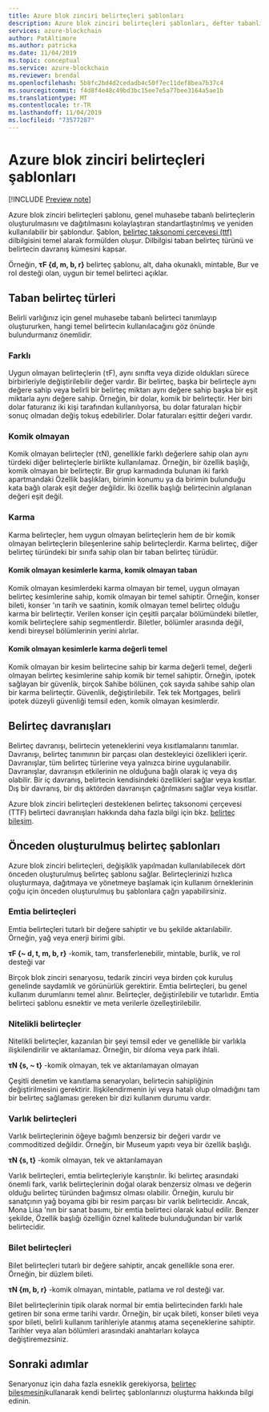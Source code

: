 ```yaml
---
title: Azure blok zinciri belirteçleri şablonları
description: Azure blok zinciri belirteçleri şablonları, defter tabanlı belirteçlerin oluşturulmasını ve dağıtılmasını kolaylaştıran standartlaştırılmış ve yeniden kullanılabilir şablonlardır.
services: azure-blockchain
author: PatAltimore
ms.author: patricka
ms.date: 11/04/2019
ms.topic: conceptual
ms.service: azure-blockchain
ms.reviewer: brendal
ms.openlocfilehash: 5b8fc2bd4d2cedadb4c50f7ec11def8bea7b37c4
ms.sourcegitcommit: f4d8f4e48c49bd3bc15ee7e5a77bee3164a5ae1b
ms.translationtype: MT
ms.contentlocale: tr-TR
ms.lasthandoff: 11/04/2019
ms.locfileid: "73577287"
---
```

# <a name="azure-blockchain-tokens-templates"></a>Azure blok zinciri belirteçleri şablonları

[!INCLUDE [Preview note](./includes/preview.md)]

Azure blok zinciri belirteçleri şablonu, genel muhasebe tabanlı belirteçlerin oluşturulmasını ve dağıtılmasını kolaylaştıran standartlaştırılmış ve yeniden kullanılabilir bir şablondur. Şablon, [belirteç taksonomi çerçevesi (ttf)](overview.md#token-taxonomy-framework) dilbilgisini temel alarak formülden oluşur. Dilbilgisi taban belirteç türünü ve belirtecin davranış kümesini kapsar.  

Örneğin, **τϜ {d, m, b, r}** belirteç şablonu, alt, daha okunaklı, mintable, Bur ve rol desteği olan, uygun bir temel belirteci açıklar.
  
## <a name="base-token-types"></a>Taban belirteç türleri

Belirli varlığınız için genel muhasebe tabanlı belirteci tanımlayıp oluştururken, hangi temel belirtecin kullanılacağını göz önünde bulundurmanız önemlidir.

### <a name="fungible"></a>Farklı

Uygun olmayan belirteçlerin (τF), aynı sınıfta veya dizide oldukları sürece birbirleriyle değiştirilebilir değer vardır. Bir belirteç, başka bir belirteçle aynı değere sahip veya belirli bir belirteç miktarı aynı değere sahip başka bir eşit miktarla aynı değere sahip. Örneğin, bir dolar, komik bir belirteçtir. Her biri dolar faturanız iki kişi tarafından kullanılıyorsa, bu dolar faturaları hiçbir sonuç olmadan değiş tokuş edebilirler. Dolar faturaları eşittir değeri vardır. 

### <a name="non-fungible"></a>Komik olmayan

Komik olmayan belirteçler (τN), genellikle farklı değerlere sahip olan aynı türdeki diğer belirteçlerle birlikte kullanılamaz. Örneğin, bir özellik başlığı, komik olmayan bir belirteçtir. Bir grup karmadında bulunan iki farklı apartmandaki Özellik başlıkları, birimin konumu ya da birimin bulunduğu kata bağlı olarak eşit değer değildir. İki özellik başlığı belirtecinin algılanan değeri eşit değil.

### <a name="hybrid"></a>Karma

Karma belirteçler, hem uygun olmayan belirteçlerin hem de bir komik olmayan belirteçlerin bileşenlerine sahip belirteçlerdir. Karma belirteç, diğer belirteç türündeki bir sınıfa sahip olan bir taban belirteç türüdür.

#### <a name="hybrid-non-fungible-base-with-fungible-segments"></a>Komik olmayan kesimlerle karma, komik olmayan taban

Komik olmayan kesimlerdeki karma olmayan bir temel, uygun olmayan belirteç kesimlerine sahip, komik olmayan bir temel sahiptir.
Örneğin, konser bileti, konser 'ın tarih ve saatinin, komik olmayan temel belirteç olduğu karma bir belirteçtir. Verilen konser için çeşitli parçalar bölümündeki biletler, komik belirteçlere sahip segmentlerdir. Biletler, bölümler arasında değil, kendi bireysel bölümlerinin yerini alırlar.

#### <a name="hybrid-fungible-base-with-non-fungible-segments"></a>Komik olmayan kesimlerle karma değerli temel

Komik olmayan bir kesim belirtecine sahip bir karma değerli temel, değerli olmayan belirteç kesimlerine sahip komik bir temel sahiptir. Örneğin, ipotek sağlayan bir güvenlik, birçok Sahibe bölünen, çok sayıda sahibe sahip olan bir karma belirteçtir. Güvenlik, değiştirilebilir. Tek tek Mortgages, belirli ipotek düzeyli güvenliği temsil eden, komik olmayan kesimlerdir.

## <a name="token-behaviors"></a>Belirteç davranışları

Belirteç davranışı, belirtecin yeteneklerini veya kısıtlamalarını tanımlar. Davranışı, belirteç tanımının bir parçası olan destekleyici özellikleri içerir. Davranışlar, tüm belirteç türlerine veya yalnızca birine uygulanabilir. Davranışlar, davranışın etkilerinin ne olduğuna bağlı olarak iç veya dış olabilir. Bir iç davranış, belirtecin kendisindeki özellikleri sağlar veya kısıtlar. Dış bir davranış, bir dış aktörden davranışın çağrılmasını sağlar veya kısıtlar.

Azure blok zinciri belirteçleri desteklenen belirteç taksonomi çerçevesi (TTF) belirteci davranışları hakkında daha fazla bilgi için bkz. [belirteç bileşim](composability.md).

## <a name="pre-built-token-templates"></a>Önceden oluşturulmuş belirteç şablonları

Azure blok zinciri belirteçleri, değişiklik yapılmadan kullanılabilecek dört önceden oluşturulmuş belirteç şablonu sağlar. Belirteçlerinizi hızlıca oluşturmaya, dağıtmaya ve yönetmeye başlamak için kullanım örneklerinin çoğu için önceden oluşturulmuş bu şablonlara çağrı yapabilirsiniz.

### <a name="commodity-tokens"></a>Emtia belirteçleri

Emtia belirteçleri tutarlı bir değere sahiptir ve bu şekilde aktarılabilir. Örneğin, yağ veya enerji birimi gibi.

**τF {~ d, t, m, b, r}** -komik, tam, transferlenebilir, mintable, burlik, ve rol desteği var

Birçok blok zinciri senaryosu, tedarik zinciri veya birden çok kuruluş genelinde saydamlık ve görünürlük gerektirir. Emtia belirteçleri, bu genel kullanım durumlarını temel alınır. Belirteçler, değiştirilebilir ve tutarlıdır. Emtia belirteci şablonu esnektir ve meta verilerle özelleştirilebilir.

### <a name="qualified-tokens"></a>Nitelikli belirteçler

Nitelikli belirteçler, kazanılan bir şeyi temsil eder ve genellikle bir varlıkla ilişkilendirilir ve aktarılamaz. Örneğin, bir dıloma veya park ihlali.

**τN {s, ~ t}** -komik olmayan, tek ve aktarılamayan olmayan

Çeşitli denetim ve kanıtlama senaryoları, belirtecin sahipliğinin değiştirilmesini gerektirir. İlişkilendirmenin iyi veya hatalı olup olmadığını tam bir belirteç sağlaması gereken bir dizi kullanım durumu vardır.

### <a name="asset-tokens"></a>Varlık belirteçleri

Varlık belirteçlerinin öğeye bağımlı benzersiz bir değeri vardır ve commoditized değildir. Örneğin, bir Museum yapıtı veya bir özellik başlığı.

**τN {s, t}** -komik olmayan, tek ve aktarılamayan

Varlık belirteçleri, emtia belirteçleriyle karıştırılır. İki belirteç arasındaki önemli fark, varlık belirteçlerinin doğal olarak benzersiz olması ve değerin olduğu belirteç türünden bağımsız olması olabilir. Örneğin, kurulu bir sanatçının yağ boyama gibi bir resim parçası bir varlık belirtecidir. Ancak, Mona Lisa 'nın bir sanat basımı, bir emtia belirteci olarak kabul edilir. Benzer şekilde, Özellik başlığı özelliğin öznel kalitede bulunduğundan bir varlık belirtecidir.

### <a name="ticket-tokens"></a>Bilet belirteçleri

Bilet belirteçleri tutarlı bir değere sahiptir, ancak genellikle sona erer. Örneğin, bir düzlem bileti.

**τN {m, b, r}** -komik olmayan, mintable, patlama ve rol desteği var.

Bilet belirteçlerinin tipik olarak normal bir emtia belirtecinden farklı hale getiren bir sona erme tarihi vardır. Örneğin, bir uçak bileti, konser bileti veya spor bileti, belirli kullanım tarihleriyle atanmış atama seçeneklerine sahiptir. Tarihler veya alan bölümleri arasındaki anahtarları kolayca değiştiremezsiniz.

## <a name="next-steps"></a>Sonraki adımlar

Senaryonuz için daha fazla esneklik gerekiyorsa, [belirteç bileşmesini](composability.md)kullanarak kendi belirteç şablonlarınızı oluşturma hakkında bilgi edinin.
